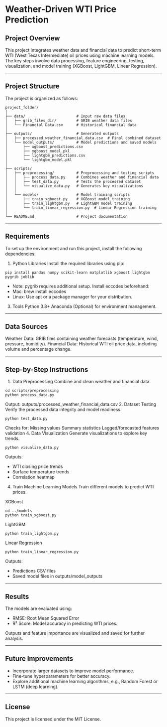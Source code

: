 # **Weather-Driven WTI Price Prediction**

## **Project Overview**
This project integrates weather data and financial data to predict short-term WTI (West Texas Intermediate) oil prices using machine learning models. The key steps involve data processing, feature engineering, testing, visualization, and model training (XGBoost, LightGBM, Linear Regression).

--- 

## **Project Structure**
The project is organized as follows:

```plaintext
project_folder/
│
├── data/                       # Input raw data files
│   ├── grib_files_dir/         # GRIB weather data files
│   └── Financial Data.csv      # Historical financial data
│
├── outputs/                    # Generated outputs
│   ├── processed_weather_financial_data.csv  # Final combined dataset
│   └── model_outputs/          # Model predictions and saved models
│       ├── xgboost_predictions.csv
│       ├── xgboost_model.pkl
│       ├── lightgbm_predictions.csv
│       └── lightgbm_model.pkl
│
├── scripts/
│   ├── preprocessing/          # Preprocessing and testing scripts
│   │   ├── process_data.py     # Combines weather and financial data
│   │   ├── test_data.py        # Tests the processed dataset
│   │   └── visualize_data.py   # Generates key visualizations
│   │
│   └── models/                 # Model training scripts
│       ├── train_xgboost.py    # XGBoost model training
│       ├── train_lightgbm.py   # LightGBM model training
│       └── train_linear_regression.py  # Linear Regression training
│
└── README.md                   # Project documentation
```
---

## **Requirements**
To set up the environment and run this project, install the following dependencies:

1. Python Libraries
Install the required libraries using pip:
```
pip install pandas numpy scikit-learn matplotlib xgboost lightgbm pygrib joblib
```
- Note: pygrib requires additional setup. Install eccodes beforehand:
- Mac: brew install eccodes
- Linux: Use apt or a package manager for your distribution.
3. Tools
Python 3.8+
Anaconda (Optional) for environment management.

---

## **Data Sources**
Weather Data: GRIB files containing weather forecasts (temperature, wind, pressure, humidity).
Financial Data: Historical WTI oil price data, including volume and percentage change.

---

## **Step-by-Step Instructions**
1. Data Preprocessing
Combine and clean weather and financial data.
```
cd scripts/preprocessing
python process_data.py
```
Output: outputs/processed_weather_financial_data.csv
2. Dataset Testing
Verify the processed data integrity and model readiness.
```
python test_data.py
```
 Checks for:
    Missing values
    Summary statistics
    Lagged/forecasted features validation
4. Data Visualization
Generate visualizations to explore key trends.
```
python visualize_data.py
```

Outputs:
- WTI closing price trends
- Surface temperature trends
- Correlation heatmap
4. Train Machine Learning Models
Train different models to predict WTI prices.

XGBoost
```
cd ../models
python train_xgboost.py
```
LightGBM
```
python train_lightgbm.py
```
Linear Regression
```
python train_linear_regression.py
```
Outputs:
- Predictions CSV files
- Saved model files in outputs/model_outputs

---

## **Results**
The models are evaluated using:
   - RMSE: Root Mean Squared Error
   - R² Score: Model accuracy in predicting WTI prices.

Outputs and feature importance are visualized and saved for further analysis.

---

## **Future Improvements**
   - Incorporate larger datasets to improve model performance.
   - Fine-tune hyperparameters for better accuracy.
   - Explore additional machine learning algorithms, e.g., Random Forest or LSTM (deep learning).

---

## **License**
This project is licensed under the MIT License.
